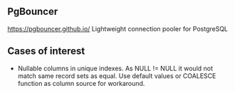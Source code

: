 ## PgBouncer

https://pgbouncer.github.io/
Lightweight connection pooler for PostgreSQL

## Cases of interest

* Nullable columns in unique indexes. As NULL != NULL it would not match same record sets as equal. Use default values or COALESCE function as column source for workaround.
